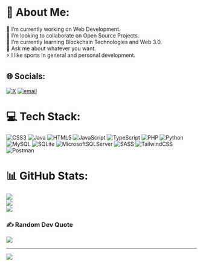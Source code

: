 # 💫 About Me:
🔭 I’m currently working on Web Development.<br>👯 I’m looking to collaborate on Open Source Projects.<br>🌱 I’m currently learning Blockchain Technologies and Web 3.0.<br>💬 Ask me about whatever you want.<br>⚡ I like sports in general and personal development.


## 🌐 Socials:
[![X](https://img.shields.io/badge/X-black.svg?logo=X&logoColor=white)](https://x.com/DanielCoto_J) [![email](https://img.shields.io/badge/Email-D14836?logo=gmail&logoColor=white)](mailto:dannyc0902@gmail.com) 

# 💻 Tech Stack:
![CSS3](https://img.shields.io/badge/css3-%231572B6.svg?style=for-the-badge&logo=css3&logoColor=white) ![Java](https://img.shields.io/badge/java-%23ED8B00.svg?style=for-the-badge&logo=openjdk&logoColor=white) ![HTML5](https://img.shields.io/badge/html5-%23E34F26.svg?style=for-the-badge&logo=html5&logoColor=white) ![JavaScript](https://img.shields.io/badge/javascript-%23323330.svg?style=for-the-badge&logo=javascript&logoColor=%23F7DF1E) ![TypeScript](https://img.shields.io/badge/typescript-%23007ACC.svg?style=for-the-badge&logo=typescript&logoColor=white) ![PHP](https://img.shields.io/badge/php-%23777BB4.svg?style=for-the-badge&logo=php&logoColor=white) ![Python](https://img.shields.io/badge/python-3670A0?style=for-the-badge&logo=python&logoColor=ffdd54) ![MySQL](https://img.shields.io/badge/mysql-4479A1.svg?style=for-the-badge&logo=mysql&logoColor=white) ![SQLite](https://img.shields.io/badge/sqlite-%2307405e.svg?style=for-the-badge&logo=sqlite&logoColor=white) ![MicrosoftSQLServer](https://img.shields.io/badge/Microsoft%20SQL%20Server-CC2927?style=for-the-badge&logo=microsoft%20sql%20server&logoColor=white) ![SASS](https://img.shields.io/badge/SASS-hotpink.svg?style=for-the-badge&logo=SASS&logoColor=white) ![TailwindCSS](https://img.shields.io/badge/tailwindcss-%2338B2AC.svg?style=for-the-badge&logo=tailwind-css&logoColor=white) ![Postman](https://img.shields.io/badge/Postman-FF6C37?style=for-the-badge&logo=postman&logoColor=white)
# 📊 GitHub Stats:
![](https://github-readme-stats.vercel.app/api?username=DanielCotoJ&theme=radical&hide_border=false&include_all_commits=false&count_private=false)<br/>
![](https://github-readme-streak-stats.herokuapp.com/?user=DanielCotoJ&theme=radical&hide_border=false)<br/>
![](https://github-readme-stats.vercel.app/api/top-langs/?username=DanielCotoJ&theme=radical&hide_border=false&include_all_commits=false&count_private=false&layout=compact)

### ✍️ Random Dev Quote
![](https://quotes-github-readme.vercel.app/api?type=horizontal&theme=radical)

---
[![](https://visitcount.itsvg.in/api?id=DanielCotoJ&icon=0&color=0)](https://visitcount.itsvg.in)

<!-- Proudly created with GPRM ( https://gprm.itsvg.in ) -->

